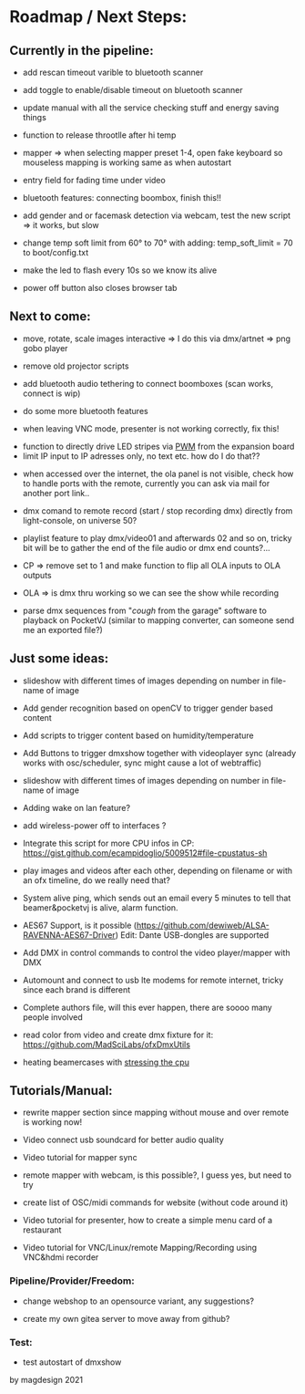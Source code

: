 # **Roadmap / Next Steps:** 

## Currently in the pipeline: 


- add rescan timeout varible to bluetooth scanner <p/>
- add toggle to enable/disable timeout on bluetooth scanner<p/>
- update manual with all the service checking stuff and energy saving things <p/>
- function to release throotlle after hi temp <p/>
- mapper => when selecting mapper preset 1-4, open fake keyboard so mouseless mapping is working same as when autostart<p/>
- entry field for fading time under video<p/>
- bluetooth features: connecting boombox, finish this!! 

- add gender and or facemask detection via webcam, test the new script => it works, but slow <p/>
- change temp soft limit from 60° to 70° with adding: temp_soft_limit = 70 to boot/config.txt <p/>
- make the led to flash every 10s so we know its alive<p/>
- power off button also closes browser tab<p/>

## Next to come:

- move, rotate, scale images interactive => I do this via dmx/artnet => png gobo player<p/>
- remove old projector scripts <p/>
- add bluetooth audio tethering to connect boomboxes (scan works, connect is wip) <p/>
- do some more bluetooth features  <p/>
- when leaving VNC mode, presenter is not working correctly, fix this! <p/>
- function to directly drive LED stripes via [PWM](https://tutorials-raspberrypi.com/connect-control-raspberry-pi-ws2812-rgb-led-strips/) from the expansion board
- limit IP input to IP adresses only, no text etc. how do I do that??  <p/>
- when accessed over the internet, the ola panel is not visible, check how to handle ports with the remote, currently you can ask via mail for another port link..   <p/>
- dmx comand to remote record (start / stop recording dmx) directly from light-console, on universe 50? <p/>
- playlist feature to play dmx/video01 and afterwards 02 and so on, tricky bit will be to gather the end of the file audio or dmx end counts?...   <p/>
- CP => remove set to 1 and make function to flip all OLA inputs to OLA outputs  <p/>
- OLA => is dmx thru working so we can see the show while recording<p/>
- parse dmx sequences from "*cough* from the garage" software to playback on PocketVJ (similar to mapping converter, can someone send me an exported file?)<p/>

## Just some ideas:

- slideshow with different times of images depending on number in file-name of image  <p/>
- Add gender recognition based on openCV to trigger gender based content <p/>
- Add scripts to trigger content based on humidity/temperature <p/>
- Add Buttons to trigger dmxshow together with videoplayer sync (already works with osc/scheduler, sync might cause a lot of webtraffic) <p/>
- slideshow with different times of images depending on number in file-name of image  <p/>
- Adding wake on lan feature? <p/>
- add wireless-power off to interfaces ? <p/>
- Integrate this script for more CPU infos in CP: https://gist.github.com/ecampidoglio/5009512#file-cpustatus-sh <p/>
- play images and videos after each other, depending on filename or with an ofx timeline, do we really need that?  <p/>
- System alive ping, which sends out an email every 5 minutes to tell that beamer&pocketvj is alive, alarm function. <p/>
- AES67 Support, is it possible (https://github.com/dewiweb/ALSA-RAVENNA-AES67-Driver) Edit: Dante USB-dongles are supported <p/>
- Add DMX in control commands to control the video player/mapper with DMX <p/>
- Automount and connect to usb lte modems for remote internet, tricky since each brand is different<p/>
- Complete authors file, will this ever happen, there are soooo many people involved<p/>
- read color from video and create dmx fixture for it: https://github.com/MadSciLabs/ofxDmxUtils  <p/>
- heating beamercases with [stressing the cpu](https://raw.githubusercontent.com/ssvb/cpuburn-arm/master/cpuburn-a53.S)<p/>

<p/>


## **Tutorials/Manual:**

- rewrite mapper section since mapping without mouse and over remote is working now! <p/>
- Video connect usb soundcard for better audio quality<p/>
- Video tutorial for mapper sync<p/>
- remote mapper with webcam, is this possible?, I guess yes, but need to try<p/>
- create list of OSC/midi commands for website (without code around it)<p/>
- Video tutorial for presenter, how to create a simple menu card of a restaurant<p/>
- Video tutorial for VNC/Linux/remote Mapping/Recording using VNC&hdmi recorder<p/>

### **Pipeline/Provider/Freedom:**

- change webshop to an opensource variant, any suggestions? <p/>
- create my own gitea server to move away from github?<p/>

### **Test:**

- test autostart of dmxshow<p/>



by magdesign 2021
